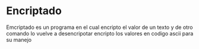 # Encriptado
Emcriptado es un programa en el cual encripto el valor de un texto y de otro comando lo vuelve a desencripotar
encripto los valores en codigo ascii para su manejo
